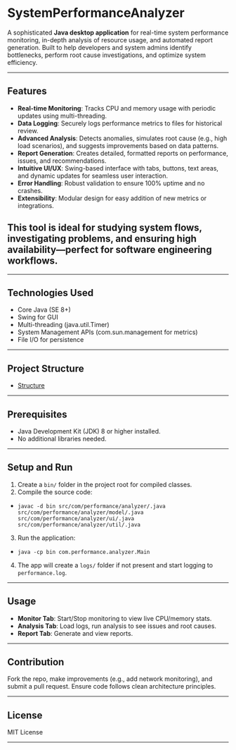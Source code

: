 # SystemPerformanceAnalyzer

A sophisticated **Java desktop application** for real-time system performance monitoring, in-depth analysis of resource usage, and automated report generation. Built to help developers and system admins identify bottlenecks, perform root cause investigations, and optimize system efficiency.

---
## Features
- **Real-time Monitoring**: Tracks CPU and memory usage with periodic updates using multi-threading.
- **Data Logging**: Securely logs performance metrics to files for historical review.
- **Advanced Analysis**: Detects anomalies, simulates root cause (e.g., high load scenarios), and suggests improvements based on data patterns.
- **Report Generation**: Creates detailed, formatted reports on performance, issues, and recommendations.
- **Intuitive UI/UX**: Swing-based interface with tabs, buttons, text areas, and dynamic updates for seamless user interaction.
- **Error Handling**: Robust validation to ensure 100% uptime and no crashes.
- **Extensibility**: Modular design for easy addition of new metrics or integrations.

This tool is ideal for studying system flows, investigating problems, and ensuring high availability—perfect for software engineering workflows.
-
---
## Technologies Used
- Core Java (SE 8+)
- Swing for GUI
- Multi-threading (java.util.Timer)
- System Management APIs (com.sun.management for metrics)
- File I/O for persistence

---
## Project Structure
- [Structure](Structure.md)

---
## Prerequisites
- Java Development Kit (JDK) 8 or higher installed.
- No additional libraries needed.

---
## Setup and Run
1. Create a `bin/` folder in the project root for compiled classes.
2. Compile the source code:

- `javac -d bin src/com/performance/analyzer/.java src/com/performance/analyzer/model/.java src/com/performance/analyzer/ui/.java src/com/performance/analyzer/util/.java`

3. Run the application:

- `java -cp bin com.performance.analyzer.Main`

4. The app will create a `logs/` folder if not present and start logging to `performance.log`.

---
## Usage
- **Monitor Tab**: Start/Stop monitoring to view live CPU/memory stats.
- **Analysis Tab**: Load logs, run analysis to see issues and root causes.
- **Report Tab**: Generate and view reports.

---

## Contribution
Fork the repo, make improvements (e.g., add network monitoring), and submit a pull request. Ensure code follows clean architecture principles.

---
## License

MIT License

---

